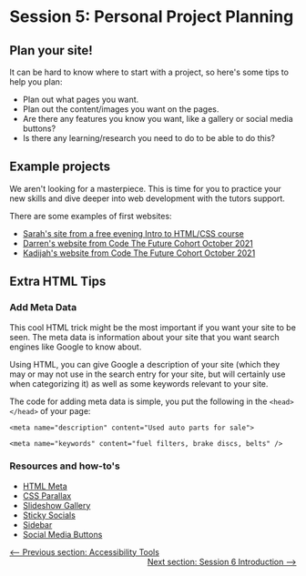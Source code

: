# Session 5: Personal Project Planning

## Plan your site!

It can be hard to know where to start with a project, so here's some tips to help you plan:

- Plan out what pages you want.
- Plan out the content/images you want on the pages.
- Are there any features you know you want, like a gallery or social media buttons?
- Is there any learning/research you need to do to be able to do this?

## Example projects

We aren't looking for a masterpiece. This is time for you to practice your new skills
and dive deeper into web development with the tutors support.

There are some examples of first websites:

<ul>
<li>
<a href='http://neenan.github.io/sarah/' target="_blank" title="Sarah's site from a free evening Intro to HTML/CSS course">Sarah's site from a free evening Intro to HTML/CSS course</a></li>
<li>
<a href='https://darrenfaleiro.github.io/Tech-Deals/' target="_blank" title="Darren's website from Code The Future Cohort October 2021">Darren's website from Code The Future Cohort October 2021</a></li>
<li>
<a href='https://kay0218.github.io/RED/index.html' target="_blank" title="Kadijah's website from Code The Future Cohort October 2021">Kadijah's website from Code The Future Cohort October 2021</a></li></ul>

## Extra HTML Tips

### Add Meta Data

This cool HTML trick might be the most important if you want your site to be seen.
The meta data is information about your site that you want search engines like Google to know about.

Using HTML, you can give Google a description of your site (which they may or may not use in the search entry for your site, but will certainly use when categorizing it) as well as some keywords relevant to your site.

The code for adding meta data is simple, you put the following in the `<head></head>` of your page:

```
<meta name="description" content="Used auto parts for sale">

<meta name="keywords" content="fuel filters, brake discs, belts" />
```

### Resources and how-to's

<ul>
<li><a href='https://www.w3schools.com/tags/tag_meta.asp' target='_blank' title="HTML Meta">HTML Meta</a></li>
<li><a href='https://www.w3schools.com/howto/howto_css_parallax.asp' target='_blank' title="CSS Parallax">CSS Parallax</a></li>
<li><a href='https://www.w3schools.com/howto/howto_js_slideshow_gallery.asp' target='_blank' title="Slideshow Gallery">Slideshow Gallery</a></li>
<li><a href='https://www.w3schools.com/howto/howto_css_sticky_social_bar.asp' target='_blank' title="Sticky Socials">Sticky Socials</a></li>
<li><a href='https://www.w3schools.com/howto/howto_js_collapse_sidebar.asp' target='_blank' title="Sidebar">Sidebar</a></li>
<li><a href='https://www.w3schools.com/howto/howto_css_social_media_buttons.asp' target='_blank' title="Social Media Buttons">Social Media Buttons</a></li>
</ul>

<div style="width: 100%">
<a href='../session-5/accessibility_tools_tips.md'><-- Previous section: Accessibility Tools</a>
<div align="right"><a href='../session-6/README.md'>Next section: Session 6 Introduction --></a></div>
</div>
